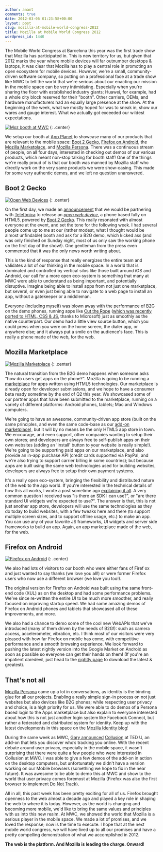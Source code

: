 ```yaml
---
author: anant
comments: true
date: 2012-03-06 01:23:58+00:00
layout: post
slug: mozilla-at-mobile-world-congress-2012
title: Mozilla at Mobile World Congress 2012
wordpress_id: 1440
---
```


The Mobile World Congress at Barcelona this year was the first trade show that Mozilla has participated in. This is new territory for us, but given that 2012 marks the year where mobile devices will far outnumber desktops & laptops, it was clear that Mozilla has to play a central role in promoting an open ecosystem for mobile devices. However, we're a small, community-driven software company, so putting on a professional face at a trade show like MWC to tell the world that we're serious about our enacting our mission in the mobile space can be very intimidating. Especially when you're sharing the floor with established industry giants; Huawei, for example, had a whole city block reserved for their "booth". Other carriers, OEMs, and hardware manufacturers had an equally large presence at the show. At the beginning of the week, what we mostly hoped for was to sneak in, show our wares and gauge interest. What we actually got exceeded our wildest expectations.

[![Moz booth at MWC](/images/2012/mozbooth-mwc.jpg)](/images/2012/mozbooth-mwc.jpg)
{: .center}

We setup our booth at [App Planet](http://www.mobileworldcongress.com/app-planet-overview.html) to showcase many of our products that are relevant to the mobile space: [Boot 2 Gecko](http://wiki.mozilla.org/B2G), [Firefox on Android](http://mozilla.org/mobile/), the [Mozilla Marketplace](http://mozilla.org/apps/), and [Mozilla Persona](http://mozilla.org/persona/). There was a continuous stream of people, on all four days, interested in checking out demos of our various products, which meant non-stop talking for booth staff! One of the things we're really proud of is that our booth was manned by Mozilla staff who directly work on the very same products we were show-casing. This made for some very authentic demos, and we left no question unanswered.

## Boot 2 Gecko

[![Open Web Devices](/images/2012/open-web-devices.jpg)](/images/2012/open-web-devices.jpg)
{: .center}

On the first day, we made an [announcement](https://blog.mozilla.com/blog/2012/02/27/mozilla-in-mobile-the-web-is-the-platform/) that we would be partnering with [Telefónica](http://www.forbes.com/companies/telefonica/) to release an _[open web device](http://openwebdevice.com/)_, a phone based fully on HTML5, powered by [Boot 2 Gecko](https://wiki.mozilla.org/B2G). This really resonated with almost everyone at the event, and set the tone for the following week. I had several people come up to me at our (rather modest, what I thought would be almost unfindable) booth and ask for a B2G demo, which kicked ass (and was only finished on Sunday night, most of us only saw the working phone on the first day of the show!). One gentleman from the press even commented that it was the only news worth writing about.

This is the kind of response that really energizes the entire team and validates a lot of our thinking in the mobile space. In a world that is dominated and controlled by vertical silos like those built around iOS and Android, our call for a more open eco-system is something that many at MWC were able to understand as being important, and potentially disruptive. Imagine being able to install apps from not just one marketplace, but several, or even just being able to navigate to a web page to install an app, without a gatekeeper or a middleman.

Everyone (including myself) was blown away with the performance of B2G on the demo phones, running apps like [Cut the Rope](http://cuttherope.ie/) ([which was recently ported to HTML, CSS & JS](http://www.cuttherope.ie/dev/), thanks to Microsoft) just as smoothly as the native counterpart. Our demo had a little view source button, which you could press when you were on the home screen, the dialer app, or anywhere else; and it always put a smile on the audience's face. This is really a phone made of the web, for the web.

## Mozilla Marketplace

[![Mozilla Marketplace](/images/2012/marketplace.jpg)](/images/2012/marketplace.jpg)
{: .center}

The natural transition from the B2G demo happens when someone asks "how do users get apps on the phone?". Mozilla is going to be running a [marketplace](http://marketplace.mozilla.org/) for apps written using HTML5 technologies. Our marketplace is already open for developer submissions, and we hope to have a consumer beta ready sometime by the end of Q2 this year. We showcased some of our partner apps that have been submitted to the marketplace, running on a variety of different platforms: Android phones, tablets; Mac and Windows computers.

We're going to have an awesome, community-driven app store (built on the same principles, and even the same code-base as our [add-on marketplace](http://addons.mozilla.org/)), but it will by no means be the only HTML5 app store in town. We encourage, and even support, other companies wanting to setup their own stores; and developers are always free to self-publish apps on their own websites (adding an 'install' button to your website is really simple!). We're going to be supporting paid apps on our marketplace, and also provide an in-app purchase API (credit cards supported via PayPal, and we're also trying to support carrier billing in some countries); but because apps are built using the same web technologies used for building websites, developers are always free to setup their own payment systems.

It's a really open eco-system, bringing the flexibility and distributed nature of the web to the app world. If you're interested in the technical details of how this all works, I wrote a post sometime ago [explaining it all](http://kix.in/2011/12/15/behind-the-mozilla-apps-developer-preview/). A very common question I received was "is there an SDK I can use?", or "are there standard UI widgets we're expected to use?". The answer is that, this is not just another app store, developers will use the same technologies as they do today to build websites, with a few tweaks here and there (to support multiple screen sizes, and to support offline usage, etc.) to make an app. You can use any of your favorite JS frameworks, UI widgets and server side frameworks to build an app. Again, an app marketplace made of the web, for the web.

## Firefox on Android

[![Firefox on Android](/images/2012/ff-on-android.jpg)](/images/2012/ff-on-android.jpg)
{: .center}

We also had lots of visitors to our booth who were either fans of Firef
ox and just wanted to say thanks (we love you all!) or were former Firefox users who now use a different browser (we love you too!).

The original version for Firefox on Android was built using the same front-end code (XUL) as on the desktop and had some performance problems. We've since re-written the entire UI to be much more smoother, and really focused on improving startup speed. We had some amazing demos of Firefox on Android phones and tablets that showcased all of these improvements, and more.

We also had a chance to demo some of the cool new WebAPIs that we've introduced (many of them driven by the needs of B2G!): such as camera access, accelerometer, vibration, etc. I think most of our visitors were very pleased with how far Firefox on mobile has come, with competitive performance and a smooth browsing experience. We look forward to pushing the latest nightly version into the Google Market on Android as soon as possible so everyone can get their hands on them! (If you're an impatient daredevil, just head to the [nightly page](http://nightly.mozilla.org/) to download the latest & greatest).

## That's not all

[Mozilla Persona](http://mozilla.org/persona/) came up a lot in conversations, as identity is the binding glue for all our projects. Enabling a really simple sign-in process on not just websites but also devices like B2G phones; while respecting user privacy and choice, is a high priority for us. We were able to do demos of a Persona based login to the Apps marketplace but also explain to everyone interested about how this is not just another login system like Facebook Connect, but rather a federated and distributed system for identity. Keep up with the latest developments in this space on the [Mozilla Identity blog](http://identity.mozilla.com/)!

During the same week as MWC, [Gary announced](http://blog.ted.com/2012/02/28/meet-collusion-announced-today-onstage-at-ted-u/) [Collusion](https://www.mozilla.org/en-US/collusion/) at TED U, an add-on that lets you discover who’s tracking you online. With the recent debate around user privacy, especially in the mobile space, it wasn't surprising that there were quite a few people who were interested in Collusion at MWC. I was able to give a few demos of the add-on in action on the desktop computers, but unfortunately we didn't have a version working on our Mobile browsers (something we hope to fix in the near future). It was awesome to be able to demo this at MWC and show to the world that user privacy comes foremost at Mozilla (Firefox was also the first browser to implement [Do Not Track](http://donottrack.us/)).

All in all, this past week has been pretty exciting for all of us. Firefox brought openness to the web almost a decade ago and played a key role in shaping the web to where it is today. However, as the world is changing and becoming more mobile, we'd like to bring the same values and principles with us into this new realm. At MWC, we showed the world that Mozilla is a serious player in the mobile space. We made a lot of promises, and we loved the response; now is the time to execute. I hope that at the next mobile world congress, we will have lived up to all our promises and have a pretty compelling demonstration of what we accomplished in 2012.

**The web is the platform. And Mozilla is leading the charge. Onward!**
